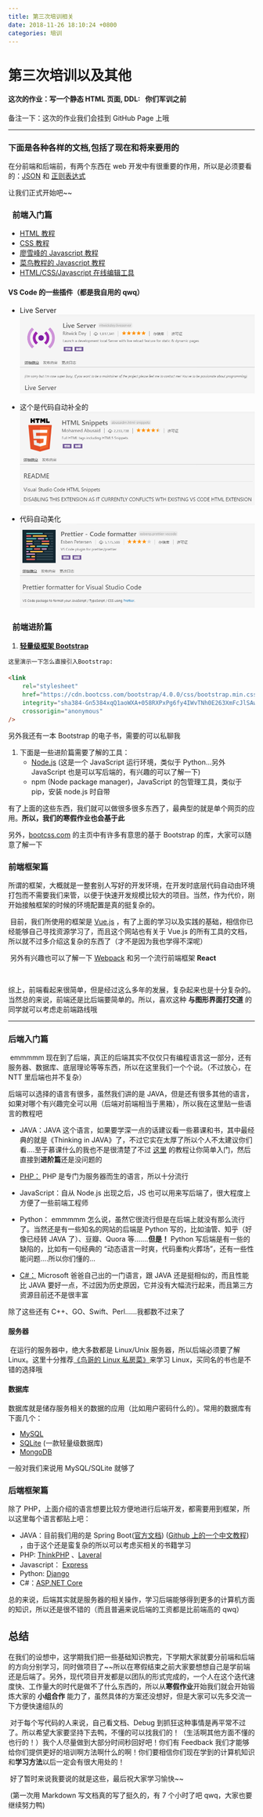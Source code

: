 ```yaml
---
title: 第三次培训相关
date: 2018-11-26 18:10:24 +0800
categories: 培训
---
```


# **第三次培训以及其他**

#### **这次的作业：写一个静态 HTML 页面, DDL:&ensp;** **你们军训之前**

备注一下：这次的作业我们会挂到 GitHub Page 上哦

---

### **下面是各种各样的文档,包括了现在和将来要用的**

在分前端和后端前，有两个东西在 web 开发中有很重要的作用，所以是必须要看的：[JSON](http://www.runoob.com/json/json-tutorial.html) 和 [正则表达式](http://www.runoob.com/regexp/regexp-tutorial.html)

让我们正式开始吧~~

### &ensp;**前端入门篇**

-   [HTML 教程](http://www.runoob.com/html/html-tutorial.html)
-   [CSS 教程](http://www.runoob.com/css/css-tutorial.html)
-   [廖雪峰的 Javascript 教程](https://www.liaoxuefeng.com/wiki/001434446689867b27157e896e74d51a89c25cc8b43bdb3000)
-   [菜鸟教程的 Javascript 教程](http://www.runoob.com/js/js-tutorial.html)
-   [HTML/CSS/Javascript 在线编辑工具](https://c.runoob.com/front-end/61)

#### VS Code 的一些插件（都是我自用的 qwq）

-   Live Server ![Live Server](image/1.png)

-   这个是代码自动补全的![这个是代码自动补全的](image/2.png)

-   代码自动美化![代码自动美化](image/3.png)

### &ensp;**前端进阶篇**

1. [**轻量级框架 Bootstrap**](https://v4.bootcss.com/)

```html
这里演示一下怎么直接引入Bootstrap:

<link
    rel="stylesheet"
    href="https://cdn.bootcss.com/bootstrap/4.0.0/css/bootstrap.min.css"
    integrity="sha384-Gn5384xqQ1aoWXA+058RXPxPg6fy4IWvTNh0E263XmFcJlSAwiGgFAW/dAiS6JXm"
    crossorigin="anonymous"
/>
```

另外我还有一本 Bootstrap 的电子书，需要的可以私聊我

1. 下面是一些进阶篇需要了解的工具：
    - [Node.js](http://nodejs.cn/) (这是一个 JavaScript 运行环境，类似于 Python...另外 JavaScript 也是可以写后端的，有兴趣的可以了解一下)
    - npm (Node package manager)，JavaScript 的包管理工具，类似于 pip，安装 node.js 时自带

​ 有了上面的这些东西，我们就可以做很多很多东西了，最典型的就是单个网页的应用。**所以，我们的寒假作业也会基于此**

另外，[bootcss.com](http://www.bootcss.com/) 的主页中有许多有意思的基于 Bootstrap 的库，大家可以随意了解一下</br>

### 前端框架篇

​ 所谓的框架，大概就是一整套别人写好的开发环境，在开发时底层代码自动由环境打包而不需要我们来管，以便于快速开发规模比较大的项目。当然，作为代价，刚开始接触框架的时候的环境配置是真的挺复杂的。

​ 目前，我们所使用的框架是 [Vue.js](https://cn.vuejs.org/) ，有了上面的学习以及实践的基础，相信你已经能够自己寻找资源学习了，而且这个网站也有关于 Vue.js 的所有工具的文档，所以就不过多介绍这复杂的东西了（才不是因为我也学得不深呢）

​ 另外有兴趣也可以了解一下 [Webpack](https://www.webpackjs.com/) 和另一个流行前端框架 **React**

​

​ 综上，前端看起来很简单，但是经过这么多年的发展，复杂起来也是十分复杂的。当然总的来说，前端还是比后端要简单的。所以，喜欢这种 **与图形界面打交道** 的同学就可以考虑走前端路线哦

---

### 后端入门篇

​ emmmmm 现在到了后端，真正的后端其实不仅仅只有编程语言这一部分，还有服务器、数据库、底层理论等等东西，所以在这里我们一个个说。（不过放心，在 NTT 里后端也并不复杂）

后端可以选择的语言有很多，虽然我们讲的是 JAVA，但是还有很多其他的语言，如果对哪个有兴趣完全可以用（后端对前端相当于黑箱），所以我在这里贴一些语言的教程吧

-   JAVA：JAVA 这个语言，如果要学深一点的话建议看一些慕课和书，其中最经典的就是《Thinking in JAVA》了，不过它实在太厚了所以个人不太建议你们看....至于慕课什么的我也不是很清楚了不过 [这里](http://www.runoob.com/java/java-tutorial.html) 的教程让你简单入门，然后直接到**进阶篇**还是没问题的

-   [PHP：](http://www.runoob.com/php/php-tutorial.html) PHP 是专门为服务器而生的语言，所以十分流行
-   JavaScript：自从 Node.js 出现之后，JS 也可以用来写后端了，很大程度上方便了一些前端工程师
-   Python： emmmmm 怎么说，虽然它很流行但是在后端上就没有那么流行了。当然还是有一些知名的网站的后端是 Python 写的，比如油管、知乎（好像已经转 JAVA 了）、豆瓣、Quora 等.......**但是！** Python 写后端是有一些的缺陷的，比如有一句经典的 “动态语言一时爽，代码重构火葬场”，还有一些性能问题....所以你们懂的...
-   [C#：](http://www.runoob.com/csharp/csharp-tutorial.html) Microsoft 爸爸自己出的一门语言，跟 JAVA 还是挺相似的，而且性能比 JAVA 要好一点，不过因为历史原因，它并没有大幅流行起来，而且第三方资源目前还不是很丰富

除了这些还有 C++、GO、Swift、Perl……我都数不过来了

#### 服务器

​ 在运行的服务器中，绝大多数都是 Linux/Unix 服务器，所以后端必须要了解 Linux。这里十分推荐[《鸟哥的 Linux 私房菜》](http://cn.linux.vbird.org/)来学习 Linux，买同名的书也是不错的选择哦

#### 数据库

数据库就是储存服务相关的数据的应用（比如用户密码什么的）。常用的数据库有下面几个：

-   [MySQL](http://www.runoob.com/mysql/mysql-tutorial.html)
-   [SQLite](http://www.runoob.com/sqlite/sqlite-tutorial.html) (一款轻量级数据库)
-   [MongoDB](http://www.runoob.com/mongodb/mongodb-tutorial.html)

一般对我们来说用 MySQL/SQLite 就够了

### 后端框架篇

除了 PHP，上面介绍的语言想要比较方便地进行后端开发，都需要用到框架，所以这里每个语言都贴上吧：

-   JAVA：目前我们用的是 Spring Boot([官方文档](https://docs.spring.io/spring-boot/docs/2.1.0.RELEASE/reference/htmlsingle/)) ([Github 上的一个中文教程](https://github.com/dyc87112/SpringBoot-Learning)) ，由于这个还是蛮复杂的所以可以考虑买相关的书籍学习
-   PHP: [ThinkPHP](http://www.thinkphp.cn/) 、[Laveral](https://laravel-china.org/docs/)
-   Javascript： [Express](http://expressjs.com/)
-   Python: [Django](https://docs.djangoproject.com/zh-hans/2.1/)
-   C#：[ASP.NET Core](https://docs.microsoft.com/zh-cn/aspnet/core/?view=aspnetcore-2.1)

总的来说，后端其实就是服务器的相关操作，学习后端能够得到更多的计算机方面的知识，所以还是很不错的（而且普遍来说后端的工资都是比前端高的 qwq）

## 总结

​ 在我们的设想中，这学期我们把一些基础知识教完，下学期大家就要分前端和后端的方向分别学习，同时做项目了~~所以在寒假结束之前大家要想想自己是学前端还是后端了。另外，现代项目开发都是以团队的形式完成的，一个人在这个迭代速度快、工作量大的时代是做不了什么东西的，所以从**寒假作业**开始我们就会开始锻炼大家的 **小组合作** 能力了，虽然具体的方案还没想好，但是大家可以先多交流一下方便快速组队的

​ 对于每个写代码的人来说，自己看文档、Debug 到抓狂这种事情是再平常不过了。所以希望大家要坚持下去鸭，不懂的可以找我们的！（生活啊其他方面不懂的也行的！）我个人尽量做到大部分时间秒回好吧！你们有 Feedback 我们才能够给你们提供更好的培训啊方法啊什么的啊！你们要相信你们现在学到的计算机知识和**学习方法**以后一定会有很大用处的！

​ 好了暂时来说我要说的就是这些，最后祝大家学习愉快~~

​ (第一次用 Markdown 写文档真的写了挺久的，有 7 个小时了吧 qwq，大家也要继续努力鸭)
